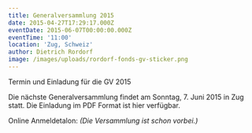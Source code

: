 ```yaml
---
title: Generalversammlung 2015
date: 2015-04-27T17:29:17.000Z
eventDate: 2015-06-07T00:00:00.000Z
eventTime: '11:00'
location: 'Zug, Schweiz'
author: Dietrich Rordorf
image: /images/uploads/rordorf-fonds-gv-sticker.png
---
```

Termin und Einladung für die GV 2015

<!--more-->

Die nächste Generalversammlung findet am Sonntag, 7. Juni 2015 in Zug statt. Die Einladung im PDF Format ist hier verfügbar.

Online Anmeldetalon:
*(Die Versammlung ist schon vorbei.)*
